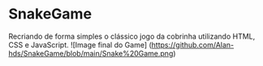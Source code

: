 # SnakeGame
Recriando de forma simples o clássico jogo da cobrinha utilizando HTML, CSS e JavaScript.
![Image final do Game] (https://github.com/Alan-hds/SnakeGame/blob/main/Snake%20Game.png)

